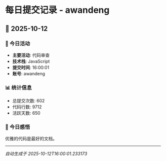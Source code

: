 # 每日提交记录 - awandeng

## 📅 2025-10-12

### 🎯 今日活动
- **主要活动**: 代码审查
- **技术栈**: JavaScript
- **提交时间**: 16:00:01
- **账号**: awandeng

### 📊 统计信息
- 总提交次数: 602
- 代码行数: 9712
- 活跃天数: 650

### 💭 今日感悟
优雅的代码是最好的文档。

---
*自动生成于 2025-10-12T16:00:01.233173*
